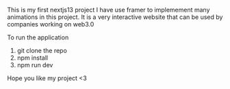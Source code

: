 This is my first nextjs13 project 
I have use framer to implemement many animations in this project. 
It is a very interactive website that can be used by companies working on web3.0 

To run the application 

1. git clone the repo 
2. npm install 
3. npm run dev 


Hope you like my project <3
